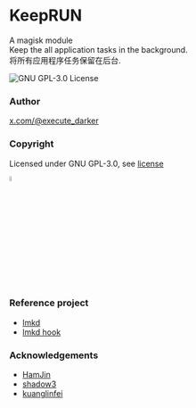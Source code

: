 # KeepRUN

A magisk module  
Keep the all application tasks in the background.   
将所有应用程序任务保留在后台. 

![GNU GPL-3.0 License](https://img.shields.io/badge/license-GNU%20GPL--3.0-%23A32D2B?style=flat-square&link=https%3A%2F%2Fwww.gnu.org%2Flicenses%2Fgpl-3.0.en.html)

### Author

[x.com/@execute_darker](https://x.com/execute_darker)

### Copyright

Licensed under GNU GPL-3.0, see [license](https://www.gnu.org/licenses/gpl-3.0.en.html)

<img src="https://www.gnu.org/graphics/heckert_gnu.transp.small.png" width="5%">

### Reference project

 - [lmkd](https://source.android.com/docs/core/perf/lmkd)
 - [lmkd hook](https://github.com/shadow3aaa/lmkd_hook)

### Acknowledgements

- [HamJin](https://jintaiyang123.org)
- [shadow3](https://github.com/shadow3aaa)
- [kuanglinfei](https://github.com/helloklf)
